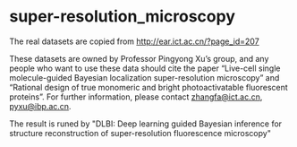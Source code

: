 # super-resolution_microscopy

The real datasets are copied from http://ear.ict.ac.cn/?page_id=207

These datasets are owned by Professor Pingyong Xu’s group, and any people who want to use these data should cite the paper “Live-cell single molecule-guided Bayesian localization super-resolution microscopy” and “Rational design of true monomeric and bright photoactivatable fluorescent proteins”. For further information, please contact zhangfa@ict.ac.cn, pyxu@ibp.ac.cn.

The result is runed by "DLBI: Deep learning guided Bayesian inference for structure reconstruction of super-resolution fluorescence microscopy"
